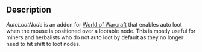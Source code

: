 Description
-----------

_AutoLootNode_ is an addon for [World of Warcraft](http://eu.battle.net/wow/)
that enables auto loot when the mouse is positioned over a lootable node.
This is mostly useful for miners and herbalists who do not auto loot by default
as they no longer need to hit shift to loot nodes.
